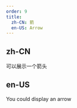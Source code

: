 ```yaml
---
order: 9
title:
  zh-CN: 箭
  en-US: Arrow
---
```


## zh-CN

可以展示一个箭头

## en-US

You could display an arrow
